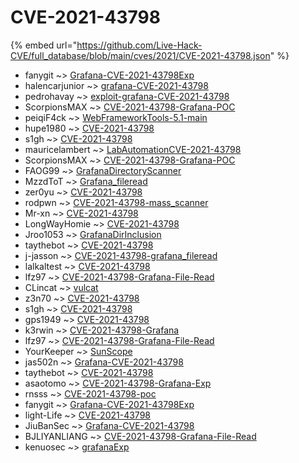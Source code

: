 # CVE-2021-43798
{% embed url="https://github.com/Live-Hack-CVE/full_database/blob/main/cves/2021/CVE-2021-43798.json" %}

* fanygit ~> [Grafana-CVE-2021-43798Exp](https://www.alice-snow.ru/2021/database/cve-2021-43798/grafana-cve-2021-43798exp-fanygit)
* halencarjunior ~> [grafana-CVE-2021-43798](https://www.alice-snow.ru/2021/database/cve-2021-43798/grafana-cve-2021-43798-halencarjunior)
* pedrohavay ~> [exploit-grafana-CVE-2021-43798](https://www.alice-snow.ru/2021/database/cve-2021-43798/exploit-grafana-cve-2021-43798-pedrohavay)
* ScorpionsMAX ~> [CVE-2021-43798-Grafana-POC](https://www.alice-snow.ru/2021/database/cve-2021-43798/cve-2021-43798-grafana-poc-scorpionsmax)
* peiqiF4ck ~> [WebFrameworkTools-5.1-main](https://www.alice-snow.ru/2021/database/cve-2021-43798/webframeworktools-5.1-main-peiqif4ck)
* hupe1980 ~> [CVE-2021-43798](https://www.alice-snow.ru/2021/database/cve-2021-43798/cve-2021-43798-hupe1980)
* s1gh ~> [CVE-2021-43798](https://www.alice-snow.ru/2021/database/cve-2021-43798/cve-2021-43798-s1gh)
* mauricelambert ~> [LabAutomationCVE-2021-43798](https://www.alice-snow.ru/2021/database/cve-2021-43798/labautomationcve-2021-43798-mauricelambert)
* ScorpionsMAX ~> [CVE-2021-43798-Grafana-POC](https://www.alice-snow.ru/2021/database/cve-2021-43798/cve-2021-43798-grafana-poc-scorpionsmax)
* FAOG99 ~> [GrafanaDirectoryScanner](https://www.alice-snow.ru/2021/database/cve-2021-43798/grafanadirectoryscanner-faog99)
* MzzdToT ~> [Grafana_fileread](https://www.alice-snow.ru/2021/database/cve-2021-43798/grafana_fileread-mzzdtot)
* zer0yu ~> [CVE-2021-43798](https://www.alice-snow.ru/2021/database/cve-2021-43798/cve-2021-43798-zer0yu)
* rodpwn ~> [CVE-2021-43798-mass_scanner](https://www.alice-snow.ru/2021/database/cve-2021-43798/cve-2021-43798-mass_scanner-rodpwn)
* Mr-xn ~> [CVE-2021-43798](https://www.alice-snow.ru/2021/database/cve-2021-43798/cve-2021-43798-mr-xn)
* LongWayHomie ~> [CVE-2021-43798](https://www.alice-snow.ru/2021/database/cve-2021-43798/cve-2021-43798-longwayhomie)
* Jroo1053 ~> [GrafanaDirInclusion](https://www.alice-snow.ru/2021/database/cve-2021-43798/grafanadirinclusion-jroo1053)
* taythebot ~> [CVE-2021-43798](https://www.alice-snow.ru/2021/database/cve-2021-43798/cve-2021-43798-taythebot)
* j-jasson ~> [CVE-2021-43798-grafana_fileread](https://www.alice-snow.ru/2021/database/cve-2021-43798/cve-2021-43798-grafana_fileread-j-jasson)
* lalkaltest ~> [CVE-2021-43798](https://www.alice-snow.ru/2021/database/cve-2021-43798/cve-2021-43798-lalkaltest)
* lfz97 ~> [CVE-2021-43798-Grafana-File-Read](https://www.alice-snow.ru/2021/database/cve-2021-43798/cve-2021-43798-grafana-file-read-lfz97)
* CLincat ~> [vulcat](https://www.alice-snow.ru/2021/database/cve-2021-43798/vulcat-clincat)
* z3n70 ~> [CVE-2021-43798](https://www.alice-snow.ru/2021/database/cve-2021-43798/cve-2021-43798-z3n70)
* s1gh ~> [CVE-2021-43798](https://www.alice-snow.ru/2021/database/cve-2021-43798/cve-2021-43798-s1gh)
* gps1949 ~> [CVE-2021-43798](https://www.alice-snow.ru/2021/database/cve-2021-43798/cve-2021-43798-gps1949)
* k3rwin ~> [CVE-2021-43798-Grafana](https://www.alice-snow.ru/2021/database/cve-2021-43798/cve-2021-43798-grafana-k3rwin)
* lfz97 ~> [CVE-2021-43798-Grafana-File-Read](https://www.alice-snow.ru/2021/database/cve-2021-43798/cve-2021-43798-grafana-file-read-lfz97)
* YourKeeper ~> [SunScope](https://www.alice-snow.ru/2021/database/cve-2021-43798/sunscope-yourkeeper)
* jas502n ~> [Grafana-CVE-2021-43798](https://www.alice-snow.ru/2021/database/cve-2021-43798/grafana-cve-2021-43798-jas502n)
* taythebot ~> [CVE-2021-43798](https://www.alice-snow.ru/2021/database/cve-2021-43798/cve-2021-43798-taythebot)
* asaotomo ~> [CVE-2021-43798-Grafana-Exp](https://www.alice-snow.ru/2021/database/cve-2021-43798/cve-2021-43798-grafana-exp-asaotomo)
* rnsss ~> [CVE-2021-43798-poc](https://www.alice-snow.ru/2021/database/cve-2021-43798/cve-2021-43798-poc-rnsss)
* fanygit ~> [Grafana-CVE-2021-43798Exp](https://www.alice-snow.ru/2021/database/cve-2021-43798/grafana-cve-2021-43798exp-fanygit)
* light-Life ~> [CVE-2021-43798](https://www.alice-snow.ru/2021/database/cve-2021-43798/cve-2021-43798-light-life)
* JiuBanSec ~> [Grafana-CVE-2021-43798](https://www.alice-snow.ru/2021/database/cve-2021-43798/grafana-cve-2021-43798-jiubansec)
* BJLIYANLIANG ~> [CVE-2021-43798-Grafana-File-Read](https://www.alice-snow.ru/2021/database/cve-2021-43798/cve-2021-43798-grafana-file-read-bjliyanliang)
* kenuosec ~> [grafanaExp](https://www.alice-snow.ru/2021/database/cve-2021-43798/grafanaexp-kenuosec)